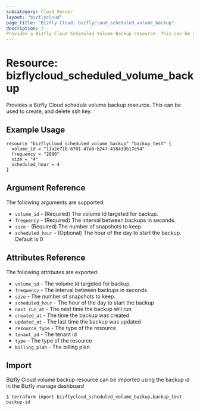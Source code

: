 ```yaml
---
subcategory: Cloud Server
layout: "bizflycloud"
page_title: "Bizfly Cloud: bizflycloud_scheduled_volume_backup"
description: |-
Provides a Bizfly Cloud Scheduled Volume Backup resource. This can be used to create and delete, update scheduled volume backup
---
```


# Resource: bizflycloud_scheduled_volume_backup

Provides a Bizfly Cloud schedule volume backup resource. This can be used to create,
and delete ssh key.
## Example Usage

```hcl
resource "bizflycloud_scheduled_volume_backup" "backup_test" {
  volume_id = "11a2e71b-8701-47a0-b247-41843db17e54"
  frequency = "2880"
  size = "4"
  scheduled_hour = 4
}
```
        

## Argument Reference

The following arguments are supported:

* `volume_id` - (Required) The volume Id targeted for backup.
* `frequency` - (Required) The interval between backups in seconds.
* `size` - (Required) The number of snapshots to keep.
* `scheduled_hour` - (Optional) The hour of the day to start the backup. Default is 0


## Attributes Reference

The following attributes are exported:

* `volume_id` - The volume Id targeted for backup.
* `frequency` - The interval between backups in seconds.
* `size` - The number of snapshots to keep.
* `scheduled_hour` - The hour of the day to start the backup
* `next_run_at` - The next time the backup will run
* `created_at` - The time the backup was created
* `updated_at` - The last time the backup was updated
* `resource_type` - The type of the resource
* `tenant_id` - The tenant id
* `type` - The type of the resource
* `billing_plan` - The billing plan

## Import

Bizfly Cloud volume backup resource can be imported using the backup id in the Bizfly manage dashboard

```
$ terraform import bizflycloud_scheduled_volume_backup.backup_test backup-id
```
